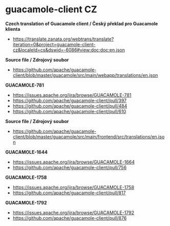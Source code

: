 # guacamole-client CZ
**Czech translation of Guacamole client / Český překlad pro Guacamole klienta**

* https://translate.zanata.org/webtrans/translate?iteration=0&project=guacamole-client-cz&localeId=cs&dswid=-6086#view:doc;doc:en.json

**Source file / Zdrojový soubor**

* https://github.com/apache/guacamole-client/blob/master/guacamole/src/main/webapp/translations/en.json

**GUACAMOLE-781**

* https://issues.apache.org/jira/browse/GUACAMOLE-781
* https://github.com/apache/guacamole-client/pull/397
* https://github.com/apache/guacamole-client/pull/484
* https://github.com/apache/guacamole-client/pull/610

**Source file / Zdrojový soubor**

* https://github.com/apache/guacamole-client/blob/master/guacamole/src/main/frontend/src/translations/en.json

**GUACAMOLE-1644**

* https://issues.apache.org/jira/browse/GUACAMOLE-1664
* https://github.com/apache/guacamole-client/pull/756

**GUACAMOLE-1758**

* https://issues.apache.org/jira/browse/GUACAMOLE-1758
* https://github.com/apache/guacamole-client/pull/817

**GUACAMOLE-1792**

* https://issues.apache.org/jira/browse/GUACAMOLE-1792
* https://github.com/apache/guacamole-client/pull/876